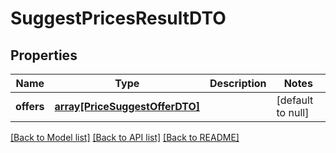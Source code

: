 # SuggestPricesResultDTO

## Properties
Name | Type | Description | Notes
------------ | ------------- | ------------- | -------------
**offers** | [**array[PriceSuggestOfferDTO]**](PriceSuggestOfferDTO.md) |  | [default to null]

[[Back to Model list]](../README.md#documentation-for-models) [[Back to API list]](../README.md#documentation-for-api-endpoints) [[Back to README]](../README.md)


